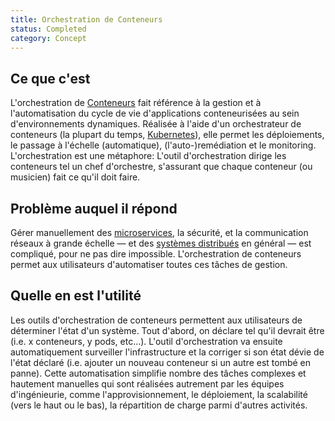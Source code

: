 ```yaml
---
title: Orchestration de Conteneurs
status: Completed
category: Concept
---
```


## Ce que c'est

L'orchestration de [Conteneurs](/fr/container/) fait référence à la gestion et à l'automatisation du cycle de vie d'applications conteneurisées au sein d'environnements dynamiques.
Réalisée à l'aide d'un orchestrateur de conteneurs (la plupart du temps, [Kubernetes](/fr/kubernetes)), elle permet les déploiements, le passage à l'échelle (automatique), (l'auto-)remédiation et le monitoring.
L'orchestration est une métaphore:
L'outil d'orchestration dirige les conteneurs tel un chef d'orchestre, s'assurant que chaque conteneur (ou musicien) fait ce qu'il doit faire.

## Problème auquel il répond

Gérer manuellement des [microservices](/fr/microservices), la sécurité, et la communication réseaux à grande échelle — et des [systèmes distribués](/fr/distributed-systems) en général — est compliqué, pour ne pas dire impossible.
L'orchestration de conteneurs permet aux utilisateurs d'automatiser toutes ces tâches de gestion.

## Quelle en est l'utilité

Les outils d'orchestration de conteneurs permettent aux utilisateurs de déterminer l'état d'un système.
Tout d'abord, on déclare tel qu'il devrait être (i.e. x conteneurs, y pods, etc...).
L'outil d'orchestration va ensuite automatiquement surveiller l'infrastructure et la corriger si son état dévie de l'état déclaré (i.e. ajouter un nouveau conteneur si un autre est tombé en panne).
Cette automatisation simplifie nombre des tâches complexes et hautement manuelles qui sont réalisées autrement par les équipes d'ingénieurie, comme l'approvisionnement, le déploiement, la scalabilité (vers le haut ou le bas), la répartition de charge parmi d'autres activités.
